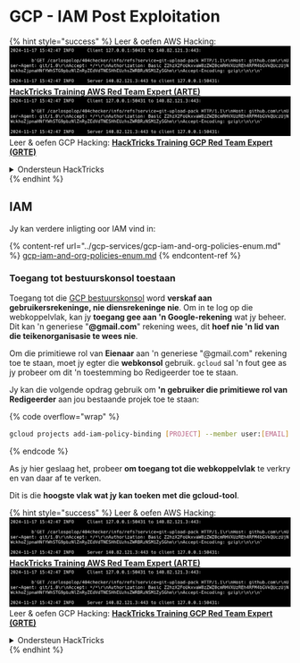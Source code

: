 # GCP - IAM Post Exploitation

{% hint style="success" %}
Leer & oefen AWS Hacking:<img src="../../../.gitbook/assets/image (1).png" alt="" data-size="line">[**HackTricks Training AWS Red Team Expert (ARTE)**](https://training.hacktricks.xyz/courses/arte)<img src="../../../.gitbook/assets/image (1).png" alt="" data-size="line">\
Leer & oefen GCP Hacking: <img src="../../../.gitbook/assets/image (2).png" alt="" data-size="line">[**HackTricks Training GCP Red Team Expert (GRTE)**<img src="../../../.gitbook/assets/image (2).png" alt="" data-size="line">](https://training.hacktricks.xyz/courses/grte)

<details>

<summary>Ondersteun HackTricks</summary>

* Kyk na die [**subskripsie planne**](https://github.com/sponsors/carlospolop)!
* **Sluit aan by die** 💬 [**Discord groep**](https://discord.gg/hRep4RUj7f) of die [**telegram groep**](https://t.me/peass) of **volg** ons op **Twitter** 🐦 [**@hacktricks\_live**](https://twitter.com/hacktricks\_live)**.**
* **Deel hacking truuks deur PRs in te dien na die** [**HackTricks**](https://github.com/carlospolop/hacktricks) en [**HackTricks Cloud**](https://github.com/carlospolop/hacktricks-cloud) github repos.

</details>
{% endhint %}

## IAM <a href="#service-account-impersonation" id="service-account-impersonation"></a>

Jy kan verdere inligting oor IAM vind in:

{% content-ref url="../gcp-services/gcp-iam-and-org-policies-enum.md" %}
[gcp-iam-and-org-policies-enum.md](../gcp-services/gcp-iam-and-org-policies-enum.md)
{% endcontent-ref %}

### Toegang tot bestuurskonsol toestaan <a href="#granting-access-to-management-console" id="granting-access-to-management-console"></a>

Toegang tot die [GCP bestuurskonsol](https://console.cloud.google.com) word **verskaf aan gebruikersrekeninge, nie diensrekeninge nie**. Om in te log op die webkoppelvlak, kan jy **toegang gee aan 'n Google-rekening** wat jy beheer. Dit kan 'n generiese "**@gmail.com**" rekening wees, dit **hoef nie 'n lid van die teikenorganisasie te wees nie**.

Om die primitiewe rol van **Eienaar** aan 'n generiese "@gmail.com" rekening toe te staan, moet jy egter die **webkonsol** gebruik. `gcloud` sal 'n fout gee as jy probeer om dit 'n toestemming bo Redigeerder toe te staan.

Jy kan die volgende opdrag gebruik om **'n gebruiker die primitiewe rol van Redigeerder** aan jou bestaande projek toe te staan:

{% code overflow="wrap" %}
```bash
gcloud projects add-iam-policy-binding [PROJECT] --member user:[EMAIL] --role roles/editor
```
{% endcode %}

As jy hier geslaag het, probeer **om toegang tot die webkoppelvlak** te verkry en van daar af te verken.

Dit is die **hoogste vlak wat jy kan toeken met die gcloud-tool**.

{% hint style="success" %}
Leer & oefen AWS Hacking:<img src="../../../.gitbook/assets/image (1).png" alt="" data-size="line">[**HackTricks Training AWS Red Team Expert (ARTE)**](https://training.hacktricks.xyz/courses/arte)<img src="../../../.gitbook/assets/image (1).png" alt="" data-size="line">\
Leer & oefen GCP Hacking: <img src="../../../.gitbook/assets/image (2).png" alt="" data-size="line">[**HackTricks Training GCP Red Team Expert (GRTE)**<img src="../../../.gitbook/assets/image (2).png" alt="" data-size="line">](https://training.hacktricks.xyz/courses/grte)

<details>

<summary>Ondersteun HackTricks</summary>

* Kyk na die [**subskripsieplanne**](https://github.com/sponsors/carlospolop)!
* **Sluit aan by die** 💬 [**Discord-groep**](https://discord.gg/hRep4RUj7f) of die [**telegram-groep**](https://t.me/peass) of **volg** ons op **Twitter** 🐦 [**@hacktricks\_live**](https://twitter.com/hacktricks\_live)**.**
* **Deel hacking truuks deur PRs in te dien na die** [**HackTricks**](https://github.com/carlospolop/hacktricks) en [**HackTricks Cloud**](https://github.com/carlospolop/hacktricks-cloud) github repos.

</details>
{% endhint %}
